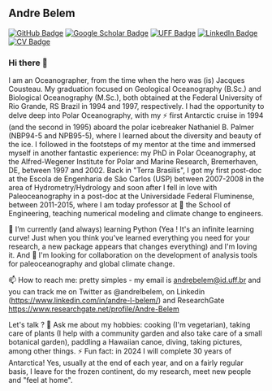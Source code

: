## Andre Belem
[![GitHub Badge](https://img.shields.io/github/followers/andrebelem?style=social)](https://github.com/andrebelem?tab=followers)
[![Google Scholar Badge](https://img.shields.io/badge/Google-Scholar-lightgrey)](https://scholar.google.com/citations?user=4fE3QFcAAAAJ&hl=en)
[![UFF Badge](https://img.shields.io/badge/UFF-Faculty-orange)](https://pesquisadores.uff.br/researcher/andre-luiz-belem)
[![LinkedIn Badge](https://img.shields.io/badge/My-LinkedIn-blue)](https://www.linkedin.com/in/andre-l-belem)
[![CV Badge](https://img.shields.io/badge/CV-Lattes-gray)](http://lattes.cnpq.br/8174173696509765)

### Hi there 👋

I am an Oceanographer, from the time when the hero was (is) Jacques Cousteau. My graduation focused on Geological Oceanography (B.Sc.) and Biological Oceanography (M.Sc.), both obtained at the Federal University of Rio Grande, RS Brazil in 1994 and 1997, respectively. I had the opportunity to delve deep into Polar Oceanography, with my ⚡ first Antarctic cruise in 1994 (and the second in 1995) aboard the polar icebreaker Nathaniel B. Palmer (NBP94-5 and NPB95-5), where I learned about the diversity and beauty of the ice. I followed in the footsteps of my mentor at the time and immersed myself in another fantastic experience: my PhD in Polar Oceanography, at the Alfred-Wegener Institute for Polar and Marine Research, Bremerhaven, DE, between 1997 and 2002. Back in "Terra Brasilis", I got my first post-doc at the Escola de Engenharia de São Carlos (USP) between 2007-2008 in the area of Hydrometry/Hydrology and soon after I fell in love with Paleoceanography in a post-doc at the Universidade Federal Fluminense, between 2011-2015, where I am today professor at 🔭 the School of Engineering, teaching numerical modeling and climate change to engineers.


🌱 I’m currently (and always) learning Python (Yea ! It's an infinite learning curve! Just when you think you've learned everything you need for your research, a new package appears that changes everything) and I'm loving it. And 👯 I'm looking for collaboration on the development of analysis tools for paleoceanography and global climate change.

 📫 How to reach me: pretty simples - my email is andrebelem@id.uff.br and you can track me on Twitter as @andrelbelem, on Linkedin (https://www.linkedin.com/in/andre-l-belem/) and ResearchGate https://www.researchgate.net/profile/Andre-Belem
 
 Let's talk ?
 💬 Ask me about my hobbies: cooking (I'm vegetarian), taking care of plants (I help with a community garden and also take care of a small botanical garden), paddling a Hawaiian canoe, diving, taking pictures, among other things.
⚡ Fun fact: in 2024 I will complete 30 years of Antarctica! Yes, usually at the end of each year, and on a fairly regular basis, I leave for the frozen continent, do my research, meet new people and "feel at home".
 
<!--
**andrebelem/andrebelem** is a ✨ _special_ ✨ repository because its `README.md` (this file) appears on your GitHub profile.

Here are some ideas to get you started:

- 🔭 I’m currently working on ...
- 🌱 I’m currently learning ...
- 👯 I’m looking to collaborate on ...
- 🤔 I’m looking for help with ...
- 💬 Ask me about ...
- 📫 How to reach me: ...
- 😄 Pronouns: ...
- ⚡ Fun fact: ...
-->
